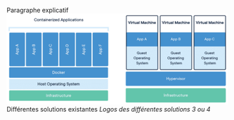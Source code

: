 Paragraphe explicatif
![containerisation vs virutalisation](img/containerisation-vs-virtualisation.png)
Différentes solutions existantes
*Logos des différentes solutions 3 ou 4*
